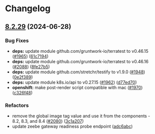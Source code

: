 # Changelog

## [8.2.29](https://github.com/camunda/camunda-platform-helm/compare/camunda-platform-8.2-v8.2.28...camunda-platform-8.2-v8.2.29) (2024-06-28)


### Bug Fixes

* **deps:** update module github.com/gruntwork-io/terratest to v0.46.15 ([#1965](https://github.com/camunda/camunda-platform-helm/issues/1965)) ([61c7194](https://github.com/camunda/camunda-platform-helm/commit/61c71944417d0ef9c7e9ac9e1293188ba8bbc145))
* **deps:** update module github.com/gruntwork-io/terratest to v0.46.16 ([#2088](https://github.com/camunda/camunda-platform-helm/issues/2088)) ([8fe27b5](https://github.com/camunda/camunda-platform-helm/commit/8fe27b55966a4577e5f72c720bd85aac5bd63d63))
* **deps:** update module github.com/stretchr/testify to v1.9.0 ([#1948](https://github.com/camunda/camunda-platform-helm/issues/1948)) ([0e2f389](https://github.com/camunda/camunda-platform-helm/commit/0e2f3897ebff7e13722ee42dca801ca94d1de292))
* **deps:** update module k8s.io/api to v0.27.15 ([#1962](https://github.com/camunda/camunda-platform-helm/issues/1962)) ([d77ed70](https://github.com/camunda/camunda-platform-helm/commit/d77ed7071abacc3e2f18764f835184d88bc42237))
* **openshift:** make post-render script compatible with mac ([#1970](https://github.com/camunda/camunda-platform-helm/issues/1970)) ([c326f48](https://github.com/camunda/camunda-platform-helm/commit/c326f4892f3728fd3e9f8bfe72db9beb219f6b5e))


### Refactors

* remove the global image tag value and use it from the components - 8.2, 8.3, and 8.4 ([#2080](https://github.com/camunda/camunda-platform-helm/issues/2080)) ([3c1a207](https://github.com/camunda/camunda-platform-helm/commit/3c1a20702705dc5ae4029eddd4fbe06e66796937))
* update zeebe gateway readiness probe endpoint ([adc6abc](https://github.com/camunda/camunda-platform-helm/commit/adc6abcd3b4ecadb9c2c27d34612eb0022ce2471))
